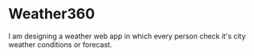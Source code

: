# Weather360
I am designing a weather web app in which every person check it's city weather conditions or forecast.
